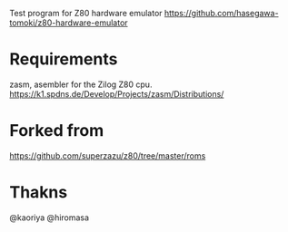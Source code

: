 Test program for Z80 hardware emulator
https://github.com/hasegawa-tomoki/z80-hardware-emulator

# Requirements

zasm, asembler for the Zilog Z80 cpu.
https://k1.spdns.de/Develop/Projects/zasm/Distributions/

# Forked from

https://github.com/superzazu/z80/tree/master/roms

# Thakns

@kaoriya
@hiromasa

